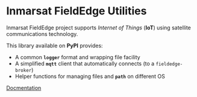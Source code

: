 # Inmarsat FieldEdge Utilities

Inmarsat FieldEdge project supports *Internet of Things* (**IoT**) using
satellite communications technology.

This library available on **PyPI** provides:

* A common **`logger`** format and wrapping file facility
* A simplified **`mqtt`** client that automatically connects
(to a `fieldedge-broker`)
* Helper functions for managing files and **`path`** on different OS

[Docmentation](https://inmarsat-enterprise.github.io/fieldedge-utilities/)
